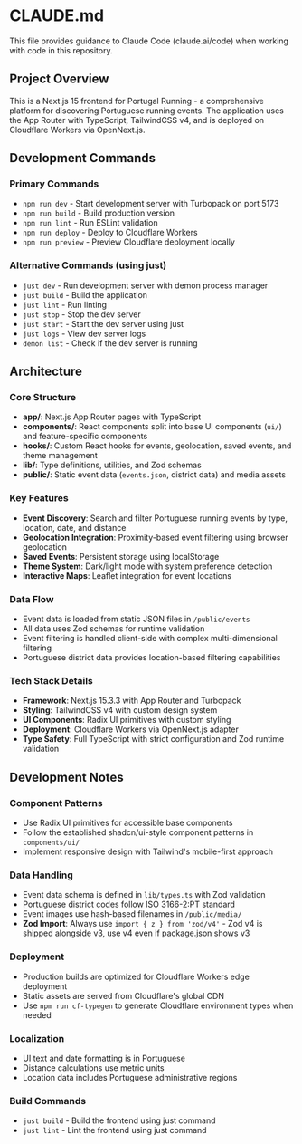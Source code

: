 # CLAUDE.md

This file provides guidance to Claude Code (claude.ai/code) when working with code in this repository.

## Project Overview

This is a Next.js 15 frontend for Portugal Running - a comprehensive platform for discovering Portuguese running events. The application uses the App Router with TypeScript, TailwindCSS v4, and is deployed on Cloudflare Workers via OpenNext.js.

## Development Commands

### Primary Commands
- `npm run dev` - Start development server with Turbopack on port 5173
- `npm run build` - Build production version
- `npm run lint` - Run ESLint validation
- `npm run deploy` - Deploy to Cloudflare Workers
- `npm run preview` - Preview Cloudflare deployment locally

### Alternative Commands (using just)
- `just dev` - Run development server with demon process manager
- `just build` - Build the application
- `just lint` - Run linting
- `just stop` - Stop the dev server
- `just start` - Start the dev server using just
- `just logs` - View dev server logs
- `demon list` - Check if the dev server is running

## Architecture

### Core Structure
- **app/**: Next.js App Router pages with TypeScript
- **components/**: React components split into base UI components (`ui/`) and feature-specific components
- **hooks/**: Custom React hooks for events, geolocation, saved events, and theme management
- **lib/**: Type definitions, utilities, and Zod schemas
- **public/**: Static event data (`events.json`, district data) and media assets

### Key Features
- **Event Discovery**: Search and filter Portuguese running events by type, location, date, and distance
- **Geolocation Integration**: Proximity-based event filtering using browser geolocation
- **Saved Events**: Persistent storage using localStorage
- **Theme System**: Dark/light mode with system preference detection
- **Interactive Maps**: Leaflet integration for event locations

### Data Flow
- Event data is loaded from static JSON files in `/public/events`
- All data uses Zod schemas for runtime validation
- Event filtering is handled client-side with complex multi-dimensional filtering
- Portuguese district data provides location-based filtering capabilities

### Tech Stack Details
- **Framework**: Next.js 15.3.3 with App Router and Turbopack
- **Styling**: TailwindCSS v4 with custom design system
- **UI Components**: Radix UI primitives with custom styling
- **Deployment**: Cloudflare Workers via OpenNext.js adapter
- **Type Safety**: Full TypeScript with strict configuration and Zod runtime validation

## Development Notes

### Component Patterns
- Use Radix UI primitives for accessible base components
- Follow the established shadcn/ui-style component patterns in `components/ui/`
- Implement responsive design with Tailwind's mobile-first approach

### Data Handling
- Event data schema is defined in `lib/types.ts` with Zod validation
- Portuguese district codes follow ISO 3166-2:PT standard
- Event images use hash-based filenames in `/public/media/`
- **Zod Import**: Always use `import { z } from 'zod/v4'` - Zod v4 is shipped alongside v3, use v4 even if package.json shows v3

### Deployment
- Production builds are optimized for Cloudflare Workers edge deployment
- Static assets are served from Cloudflare's global CDN
- Use `npm run cf-typegen` to generate Cloudflare environment types when needed

### Localization
- UI text and date formatting is in Portuguese
- Distance calculations use metric units
- Location data includes Portuguese administrative regions

### Build Commands
- `just build` - Build the frontend using just command
- `just lint` - Lint the frontend using just command
